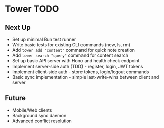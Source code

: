 # Tower TODO

## Next Up

- Set up minimal Bun test runner
- Write basic tests for existing CLI commands (new, ls, rm)
- Add `tower add "content"` command for quick note creation
- Add `tower search "query"` command for content search
- Set up basic API server with Hono and health check endpoint
- Implement server-side auth (TDD) - register, login, JWT tokens
- Implement client-side auth - store tokens, login/logout commands
- Basic sync implementation - simple last-write-wins between client and server

## Future

- Mobile/Web clients
- Background sync daemon
- Advanced conflict resolution
